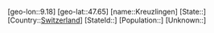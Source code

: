 ﻿---
location: [47.65,9.18]
type: City
tags:
- geo/City


SpocWebEntityId: 31642
isDeleted: false
confidential: public

---
[geo-lon::9.18]
[geo-lat::47.65]
[name::Kreuzlingen]
[State::]
[Country::[Switzerland](geo/Continent/Europe/Switzerland.md)]
[StateId::]
[Population::]
[Unknown::]

